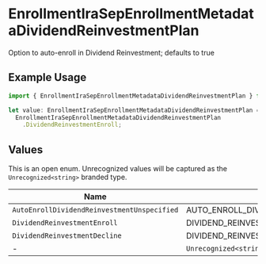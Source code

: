 # EnrollmentIraSepEnrollmentMetadataDividendReinvestmentPlan

Option to auto-enroll in Dividend Reinvestment; defaults to true

## Example Usage

```typescript
import { EnrollmentIraSepEnrollmentMetadataDividendReinvestmentPlan } from "@apexfintechsolutions/ascend-sdk/models/components";

let value: EnrollmentIraSepEnrollmentMetadataDividendReinvestmentPlan =
  EnrollmentIraSepEnrollmentMetadataDividendReinvestmentPlan
    .DividendReinvestmentEnroll;
```

## Values

This is an open enum. Unrecognized values will be captured as the `Unrecognized<string>` branded type.

| Name                                          | Value                                         |
| --------------------------------------------- | --------------------------------------------- |
| `AutoEnrollDividendReinvestmentUnspecified`   | AUTO_ENROLL_DIVIDEND_REINVESTMENT_UNSPECIFIED |
| `DividendReinvestmentEnroll`                  | DIVIDEND_REINVESTMENT_ENROLL                  |
| `DividendReinvestmentDecline`                 | DIVIDEND_REINVESTMENT_DECLINE                 |
| -                                             | `Unrecognized<string>`                        |